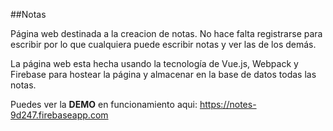 ##Notas

Página web destinada a la creacion de notas. No hace falta registrarse para escribir por lo que cualquiera puede escribir notas y ver las de los demás. 

La página web esta hecha usando la tecnología de Vue.js, Webpack y Firebase para hostear la página y almacenar en la base de datos todas las notas. 

Puedes ver la **DEMO** en funcionamiento aqui:
<a href="http://codepen.io/Frostq/full/VjEZqm/">https://notes-9d247.firebaseapp.com</a>
